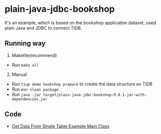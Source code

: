 # plain-java-jdbc-bookshop

It's an example, which is based on the bookshop application dataset, used plain Java and JDBC to connect TiDB.

## Running way

1. Makefile(recommend)

- Run `make all`

2. Manual

- Run `tiup demo bookshop prepare` to create the data structure on TiDB
- Run `mvn clean package`
- Run `java -jar target/plain-java-jdbc-bookshop-0.0.1-jar-with-dependencies.jar`

## Code

- [Get Data From Single Table Example Main Class](./src/main/java/com/pingcap/example/GetDataFromSingleTableExample.java)